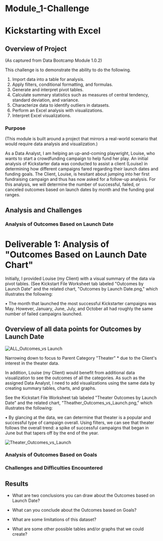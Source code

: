 # Module_1-Challenge
# Kickstarting with Excel

## Overview of Project
(As captured from Data Bootcamp Module 1.0.2) 

This challenge is to demonstrate the ability to do the following.  
1.	Import data into a table for analysis.
2.	Apply filters, conditional formatting, and formulas.
3.	Generate and interpret pivot tables.
4.	Calculate summary statistics such as measures of central tendency, standard deviation, and variance.
5.	Characterize data to identify outliers in datasets.
6.	Perform an Excel analysis with visualizations.
7.	Interpret Excel visualizations.

### Purpose
(This module is built around a project that mirrors a real-world scenario that would require data analysis and visualization.)

As a Data Analyst, I am helping an up-and-coming playwright, Louise, who wants to start a crowdfunding campaign to help fund her play. An initial analysis of Kickstarter data was conducted to assist a client (Louise) in determining how different campaigns fared regarding their launch dates and funding goals. The Client, Louise, is hesitant about jumping into her first fundraising campaign and thus has now asked for a follow-up analysis.
For this analysis, we will determine the number of successful, failed, or canceled outcomes based on launch dates by month and the funding goal ranges.

## Analysis and Challenges

### Analysis of Outcomes Based on Launch Date
# Deliverable 1: Analysis of "Outcomes Based on Launch Date Chart"
Initially, I provided Louise (my Client) with a visual summary of the data via pivot tables. (See Kickstart File Worksheet tab labeled "Outcomes by Launch Date" and the related chart, "Outcomes by Launch Date.png," which illustrates the following: 

•	The month that launched the most successful Kickstarter campaigns was May. However, January, June, July, and October all had roughly the same number of failed campaigns launched.

## Overview of all data points for Outcomes by Launch Date 
![ALL_Outcomes_vs Launch](https://user-images.githubusercontent.com/117233641/218183304-dee56d91-2e39-42c7-b5e1-b815d2bda8f7.png)

Narrowing down to focus to Parent Category "Theater" * due to the Client's interest in the theater data.

In addition, Louise (my Client) would benefit from additional data visualization to see the outcomes of all the categories. As such as the assigned Data Analyst, I need to add visualizations using the same data by creating summary tables, charts, and graphs.

See the Kickstart File Worksheet tab labeled "Theater Outcomes by Launch Date" and the related chart, "Theather_Outcomes_vs_Launch.png," which illustrates the following:

•	By glancing at the data, we can determine that theater is a popular and successful type of campaign overall. Using filters, we can see that theater follows the overall trend: a spike of successful campaigns that began in June but that tapers off by the end of the year. 

![Theater_Outcomes_vs_Launch](https://user-images.githubusercontent.com/117233641/218183680-b5ce0488-3702-455e-8c53-ed711c5aa795.png)



### Analysis of Outcomes Based on Goals

### Challenges and Difficulties Encountered

## Results

- What are two conclusions you can draw about the Outcomes based on Launch Date?

- What can you conclude about the Outcomes based on Goals?

- What are some limitations of this dataset?

- What are some other possible tables and/or graphs that we could create?
